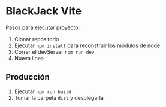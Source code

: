 # BlackJack Vite

Pasos para ejecutar proyecto:

1. Clonar repositorio
2. Ejecutar ```npm install``` para reconstruir los módulos de node
3. Correr el devServer ```npm run dev```
4. Nueva linea


## Producción

1. Ejecutar ```npm run build```
2. Tomar la carpeta ```dist``` y desplegarla